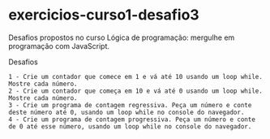 # exercicios-curso1-desafio3
Desafios propostos no curso Lógica de programação: mergulhe em programação com JavaScript.

Desafios

    1 - Crie um contador que comece em 1 e vá até 10 usando um loop while. Mostre cada número.
    2 - Crie um contador que começa em 10 e vá até 0 usando um loop while. Mostre cada número.
    3 - Crie um programa de contagem regressiva. Peça um número e conte deste número até 0, usando um loop while no console do navegador.
    4 - Crie um programa de contagem progressiva. Peça um número e conte de 0 até esse número, usando um loop while no console do navegador.
